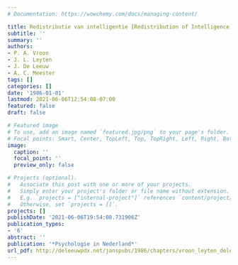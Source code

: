 ```yaml
---
# Documentation: https://wowchemy.com/docs/managing-content/

title: Redistributie van intelligentie [Redistribution of Intelligence]
subtitle: ''
summary: ''
authors:
- P. A. Vroon
- J. L. Leyten
- J. De Leeuw
- A. C. Meester
tags: []
categories: []
date: '1986-01-01'
lastmod: 2021-06-06T12:54:08-07:00
featured: false
draft: false

# Featured image
# To use, add an image named `featured.jpg/png` to your page's folder.
# Focal points: Smart, Center, TopLeft, Top, TopRight, Left, Right, BottomLeft, Bottom, BottomRight.
image:
  caption: ''
  focal_point: ''
  preview_only: false

# Projects (optional).
#   Associate this post with one or more of your projects.
#   Simply enter your project's folder or file name without extension.
#   E.g. `projects = ["internal-project"]` references `content/project/deep-learning/index.md`.
#   Otherwise, set `projects = []`.
projects: []
publishDate: '2021-06-06T19:54:08.731906Z'
publication_types:
- '6'
abstract: ''
publication: '*Psychologie in Nederland*'
url_pdf: http://deleeuwpdx.net/janspubs/1986/chapters/vroon_leyten_deleeuw_meester_C_86.pdf
---
```

